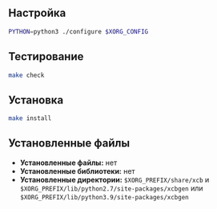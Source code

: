 <package-info :package="package" showsbu2></package-info>

<script>
		new Vue({
		el: '#main',
		data: { package: {} },
		mounted: function () {
				this.getPackage('xcb-proto');
		},
		methods: {
			getPackage: function(name) {
					getPackage(name)
					.then(response => this.package = response);
			},
		}
  })
</script>

## Настройка

```bash
PYTHON=python3 ./configure $XORG_CONFIG
```

## Тестирование

```bash
make check
```

## Установка

```bash
make install
```

## Установленные файлы
* **Установленные файлы:** нет
* **Установленные библиотеки:** нет
* **Установленные директории:** `$XORG_PREFIX/share/xcb` и `$XORG_PREFIX/lib/python2.7/site-packages/xcbgen` или `$XORG_PREFIX/lib/python3.9/site-packages/xcbgen`
